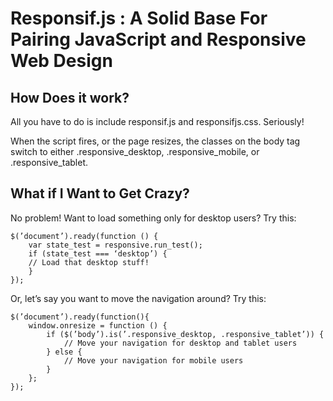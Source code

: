 # Responsif.js : A Solid Base For Pairing JavaScript and Responsive Web Design

## How Does it work?

All you have to do is include responsif.js and responsifjs.css. Seriously!

When the script fires, or the page resizes, the classes on the body tag switch to either .responsive_desktop, .responsive_mobile, or .responsive_tablet.

## What if I Want to Get Crazy?

No problem! Want to load something only for desktop users? Try this:

```
$(’document’).ready(function () {
    var state_test = responsive.run_test();
    if (state_test === ‘desktop’) {
    // Load that desktop stuff! 
    }
});
```

Or, let’s say you want to move the navigation around? Try this:

```
$(’document’).ready(function(){
    window.onresize = function () {
        if ($(’body’).is(’.responsive_desktop, .responsive_tablet’)) {
            // Move your navigation for desktop and tablet users
        } else {
            // Move your navigation for mobile users
        }
    };
});
```
